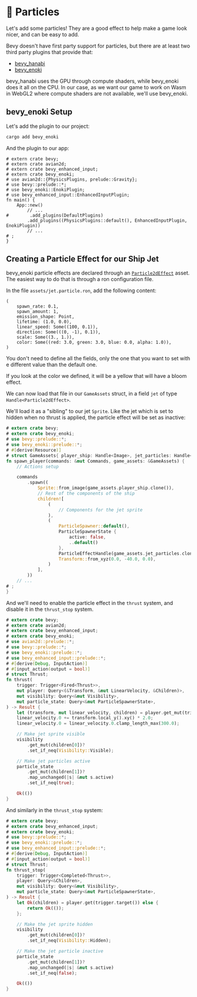 # 🎁 Particles

Let's add some particles! They are a good effect to help make a game look nicer, and can be easy to add.

Bevy doesn't have first party support for particles, but there are at least two third party plugins that provide that:

- [bevy_hanabi](https://crates.io/crates/bevy_hanabi)
- [bevy_enoki](https://crates.io/crates/bevy_enoki)

bevy_hanabi uses the GPU through compute shaders, while bevy_enoki does it all on the CPU. In our case, as we want our game to work on Wasm in WebGL2 where compute shaders are not available, we'll use bevy_enoki.

## bevy_enoki Setup

Let's add the plugin to our project:

```sh
cargo add bevy_enoki
```

And the plugin to our app:

```rust,no_run
# extern crate bevy;
# extern crate avian2d;
# extern crate bevy_enhanced_input;
# extern crate bevy_enoki;
# use avian2d::{PhysicsPlugins, prelude::Gravity};
# use bevy::prelude::*;
# use bevy_enoki::EnokiPlugin;
# use bevy_enhanced_input::EnhancedInputPlugin;
fn main() {
    App::new()
        // ...
#        .add_plugins(DefaultPlugins)
        .add_plugins((PhysicsPlugins::default(), EnhancedInputPlugin, EnokiPlugin))
        // ...
# ;
}
```

## Creating a Particle Effect for our Ship Jet

bevy_enoki particle effects are declared through an [`Particle2dEffect`](https://docs.rs/bevy_enoki/0.4.0/bevy_enoki/struct.Particle2dEffect.html) asset. The easiest way to do that is through a ron configuration file.

In the file `assets/jet.particle.ron`, add the following content:

```ron
(
    spawn_rate: 0.1,
    spawn_amount: 1,
    emission_shape: Point,
    lifetime: (1.0, 0.0),
    linear_speed: Some((100, 0.1)),
    direction: Some(((0, -1), 0.1)),
    scale: Some((3., 1.)),
    color: Some((red: 3.0, green: 3.0, blue: 0.0, alpha: 1.0)),
)
```

You don't need to define all the fields, only the one that you want to set with e different value than the default one.

If you look at the color we defined, it will be a yellow that will have a bloom effect.

We can now load that file in our `GameAssets` struct, in a field `jet` of type `Handle<Particle2dEffect>`.

We'll load it as a "sibling" to our jet `Sprite`. Like the jet which is set to hidden when no thrust is applied, the particle effect will be set as inactive:

```rust
# extern crate bevy;
# extern crate bevy_enoki;
# use bevy::prelude::*;
# use bevy_enoki::prelude::*;
# #[derive(Resource)]
# struct GameAssets{ player_ship: Handle<Image>, jet_particles: Handle<Particle2dEffect> }
fn spawn_player(commands: &mut Commands, game_assets: &GameAssets) {
    // Actions setup

    commands
        .spawn((
            Sprite::from_image(game_assets.player_ship.clone()),
            // Rest of the components of the ship
            children![
                (
                    // Components for the jet sprite
                ),
                (
                    ParticleSpawner::default(),
                    ParticleSpawnerState {
                        active: false,
                        ..default()
                    },
                    ParticleEffectHandle(game_assets.jet_particles.clone()),
                    Transform::from_xyz(0.0, -40.0, 0.0),
                )
            ],
        ))
    // ...
# ;
}
```

And we'll need to enable the particle effect in the `thrust` system, and disable it in the `thrust_stop` system.

```rust
# extern crate bevy;
# extern crate avian2d;
# extern crate bevy_enhanced_input;
# extern crate bevy_enoki;
# use avian2d::prelude::*;
# use bevy::prelude::*;
# use bevy_enoki::prelude::*;
# use bevy_enhanced_input::prelude::*;
# #[derive(Debug, InputAction)]
# #[input_action(output = bool)]
# struct Thrust;
fn thrust(
    trigger: Trigger<Fired<Thrust>>,
    mut player: Query<(&Transform, &mut LinearVelocity, &Children)>,
    mut visibility: Query<&mut Visibility>,
    mut particle_state: Query<&mut ParticleSpawnerState>,
) -> Result {
    let (transform, mut linear_velocity, children) = player.get_mut(trigger.target())?;
    linear_velocity.0 += transform.local_y().xy() * 2.0;
    linear_velocity.0 = linear_velocity.0.clamp_length_max(300.0);

    // Make jet sprite visible
    visibility
        .get_mut(children[0])?
        .set_if_neq(Visibility::Visible);

    // Make jet particles active
    particle_state
        .get_mut(children[1])?
        .map_unchanged(|s| &mut s.active)
        .set_if_neq(true);

    Ok(())
}
```

And similarly in the `thrust_stop` system:

```rust
# extern crate bevy;
# extern crate bevy_enhanced_input;
# extern crate bevy_enoki;
# use bevy::prelude::*;
# use bevy_enoki::prelude::*;
# use bevy_enhanced_input::prelude::*;
# #[derive(Debug, InputAction)]
# #[input_action(output = bool)]
# struct Thrust;
fn thrust_stop(
    trigger: Trigger<Completed<Thrust>>,
    player: Query<&Children>,
    mut visibility: Query<&mut Visibility>,
    mut particle_state: Query<&mut ParticleSpawnerState>,
) -> Result {
    let Ok(children) = player.get(trigger.target()) else {
        return Ok(());
    };

    // Make the jet sprite hidden
    visibility
        .get_mut(children[0])?
        .set_if_neq(Visibility::Hidden);

    // Make the jet particle inactive
    particle_state
        .get_mut(children[1])?
        .map_unchanged(|s| &mut s.active)
        .set_if_neq(false);

    Ok(())
}
```
